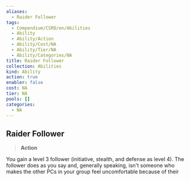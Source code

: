 ```yaml
---
aliases:
  - Raider Follower
tags:
  - Compendium/CSRD/en/Abilities
  - Ability
  - Ability/Action
  - Ability/Cost/NA
  - Ability/Tier/NA
  - Ability/Categories/NA
title: Raider Follower
collection: Abilities
kind: Ability
action: true
enabler: false
cost: NA
tier: NA
pools: []
categories:
  - NA
---
```

## Raider Follower  
>**Action**
  
You gain a level 3 follower (initiative, stealth, and defense as level 4). The follower does as you say and, generally speaking, isn't someone who makes the other PCs in your group feel uncomfortable because of their